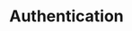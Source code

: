 ---
title: "Authentication"
linkTitle: "Authentication"
description: "Data types used for authenticating with mail servers."
weight: 1
---